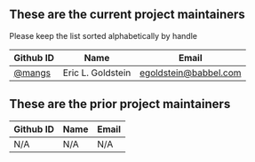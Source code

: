 ## These are the current project maintainers

Please keep the list sorted alphabetically by handle

| Github ID                          | Name              | Email                   |
| ---------------------------------- | ----------------- | ----------------------- |
| [@mangs](https://github.com/mangs) | Eric L. Goldstein | <egoldstein@babbel.com> |

## These are the prior project maintainers

| Github ID | Name | Email |
| --------- | ---- | ----- |
| N/A       | N/A  | N/A   |
